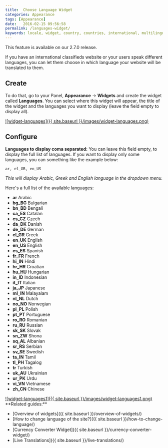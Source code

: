 ```yaml
---
title:  Choose Language Widget
categories: Appearance
tags: [Appearance]
date:   2016-02-15 09:56:58
permalink: /languages-widget/
keywords: locale, widget, country, countries, international, multilingual, change language, sidebar
---
```

<div class="alert alert-warning">
<strong><i class="glyphicon glyphicon-warning-sign"></i> </strong> This feature is available on our 2.7.0 release.
</div>

If you have an international classifieds website or your users speak different languages, you can let them choose in which language your website will be translated to them.

## Create

To do that, go to your Panel, **Appearance** -> **Widgets** and create the widget called **Languages**. You can select where this widget will appear, the title of the widget and the languages you want to display (leave the field empty to display all).

<a href="{{ site.baseurl }}/images/widget-languages.png" class="thumbnail gallery-item" data-gallery>
![widget-languages]({{ site.baseurl }}/images/widget-languages.png)
</a>

## Configure

**Languages to display coma separated:** You can leave this field empty, to display the full list of languages. If you want to display only some languages, you can something like the example below:

    ar, el_GR, en_US

_This will display Arabic, Greek and English language in the dropdown menu._

Here's a full list of the available languages:

+ **ar** Arabic
+ **bg_BG** Bulgarian
+ **bn_BD** Bengali
+ **ca_ES** Catalan
+ **cs_CZ** Czech
+ **da_DK** Danish
+ **de_DE** German
+ **el_GR** Greek
+ **en_UK** English
+ **en_US** English
+ **es_ES** Spanish
+ **fr_FR** French
+ **hi_IN** Hindi
+ **hr_HR** Croatian
+ **hu_HU** Hungarian
+ **in_ID** Indonesian
+ **it_IT** Italian
+ **ja_JP** Japanese
+ **ml_IN** Malayalam
+ **nl_NL** Dutch
+ **no_NO** Norwegian
+ **pl_PL** Polish
+ **pt_PT** Portuguese
+ **ro_RO** Romanian
+ **ru_RU** Russian
+ **sk_SK** Slovak
+ **sn_ZW** Shona
+ **sq_AL** Albanian
+ **sr_RS** Serbian
+ **sv_SE** Swedish
+ **ta_IN** Tamil
+ **tl_PH** Tagalog
+ **tr** Turkish
+ **uk_AU** Ukrainian
+ **ur_PK** Urdu
+ **vi_VN** Vietnamese
+ **zh_CN** Chinese


<a href="{{ site.baseurl }}/images/widget-languages1.png" class="thumbnail gallery-item" data-gallery>
![widget-languages1]({{ site.baseurl }}/images/widget-languages1.png)
</a>

<br>
**Related guides:**

* [Overview of widgets]({{ site.baseurl }}/overview-of-widgets/)
* [How to change language of the site?]({{ site.baseurl }}/how-to-change-language/)
* [Currency Converter Widget]({{ site.baseurl }}/currency-converter-widget/)
* [Live Translations]({{ site.baseurl }}/live-translations/)














